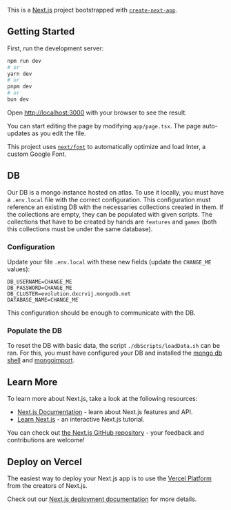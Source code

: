 This is a [Next.js](https://nextjs.org/) project bootstrapped with [`create-next-app`](https://github.com/vercel/next.js/tree/canary/packages/create-next-app).

## Getting Started

First, run the development server:

```bash
npm run dev
# or
yarn dev
# or
pnpm dev
# or
bun dev
```

Open [http://localhost:3000](http://localhost:3000) with your browser to see the result.

You can start editing the page by modifying `app/page.tsx`. The page auto-updates as you edit the file.

This project uses [`next/font`](https://nextjs.org/docs/basic-features/font-optimization) to automatically optimize and load Inter, a custom Google Font.

## DB

Our DB is a mongo instance hosted on atlas. To use it locally, you must have a `.env.local` file with the correct configuration. 
This configuration must reference an existing DB with the necessaries collections created in them. If the collections are empty, they can be populated with given scripts.
The collections that have to be created by hands are `features` and `games` (both this collections must be under the same database).

### Configuration

Update your file `.env.local` with these new fields (update the `CHANGE_ME` values):
```
DB_USERNAME=CHANGE_ME
DB_PASSWORD=CHANGE_ME
DB_CLUSTER=evolution.dxcrvij.mongodb.net
DATABASE_NAME=CHANGE_ME
```
This configuration should be enough to communicate with the DB.

### Populate the DB

To reset the DB with basic data, the script `./dbScripts/loadData.sh` can be ran. For this, you must have configured your DB and installed the [mongo db shell](https://www.mongodb.com/try/download/shell) and [mongoimport](https://www.mongodb.com/docs/database-tools/mongoimport/).

## Learn More

To learn more about Next.js, take a look at the following resources:

-   [Next.js Documentation](https://nextjs.org/docs) - learn about Next.js features and API.
-   [Learn Next.js](https://nextjs.org/learn) - an interactive Next.js tutorial.

You can check out [the Next.js GitHub repository](https://github.com/vercel/next.js/) - your feedback and contributions are welcome!

## Deploy on Vercel

The easiest way to deploy your Next.js app is to use the [Vercel Platform](https://vercel.com/new?utm_medium=default-template&filter=next.js&utm_source=create-next-app&utm_campaign=create-next-app-readme) from the creators of Next.js.

Check out our [Next.js deployment documentation](https://nextjs.org/docs/deployment) for more details.
